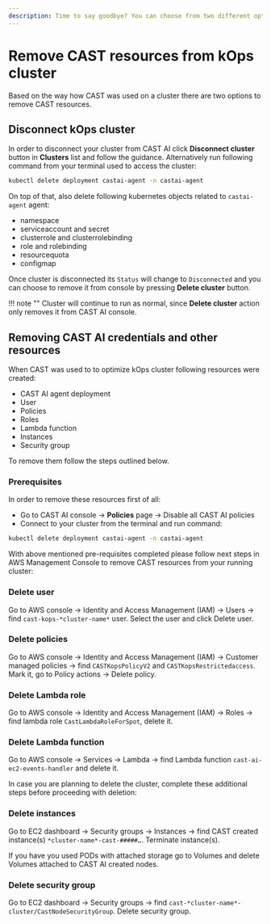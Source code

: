 ```yaml
---
description: Time to say goodbye? You can choose from two different options to remove CAST resources based on how you used CAST AI in your cluster.
---
```


# Remove CAST resources from kOps cluster

Based on the way how CAST was used on a cluster there are two options to remove CAST resources.

## Disconnect kOps cluster

In order to disconnect your cluster from CAST AI click **Disconnect cluster** button in **Clusters** list and follow the guidance.  Alternatively run following command from your terminal used to access the cluster:

```bash
kubectl delete deployment castai-agent -n castai-agent
```

On top of that, also delete following kubernetes objects related to `castai-agent` agent:

- namespace
- serviceaccount and secret
- clusterrole and clusterrolebinding
- role and rolebinding
- resourcequota
- configmap

Once cluster is disconnected its `Status` will change to `Disconnected` and you can choose to remove it from console by pressing **Delete cluster** button.

!!! note ""
    Cluster will continue to run as normal, since **Delete cluster** action only removes it from CAST AI console.

## Removing CAST AI credentials and other resources

When CAST was used to to optimize kOps cluster following resources were created:

- CAST AI agent deployment
- User
- Policies
- Roles
- Lambda function
- Instances
- Security group

To remove them follow the steps outlined below.

### Prerequisites

In order to remove these resources first of all:

- Go to CAST AI console → **Policies** page → Disable all CAST AI policies
- Connect to your cluster from the terminal and run command:

```bash
kubectl delete deployment castai-agent -n castai-agent
```

With above mentioned pre-requisites completed please follow next steps in AWS Management Console to remove CAST resources from your running cluster:

### Delete user

Go to AWS console → Identity and Access Management (IAM) → Users → find `cast-kops-*cluster-name*`  user. Select the user and click Delete user.

### Delete policies

Go to AWS console → Identity and Access Management (IAM) → Customer managed policies → find `CASTKopsPolicyV2` and `CASTKopsRestrictedaccess`. Mark it, go to Policy actions → Delete policy.

### Delete Lambda role

Go to AWS console → Identity and Access Management (IAM) → Roles → find lambda role `CastLambdaRoleForSpot`, delete it.

### Delete Lambda function

Go to AWS console → Services → Lambda → find Lambda function `cast-ai-ec2-events-handler` and delete it.

In case you are planning to delete the cluster, complete these additional steps before proceeding with deletion:

### Delete instances

Go to EC2 dashboard → Security groups → Instances → find CAST created instance(s) `*cluster-name*-cast-#####…`. Terminate instance(s).

If you have you used PODs with attached storage go to Volumes and delete Volumes attached to CAST AI created nodes.

### Delete security group

Go to EC2 dashboard → Security groups → find `cast-*cluster-name*-cluster/CastNodeSecurityGroup`. Delete security group.
